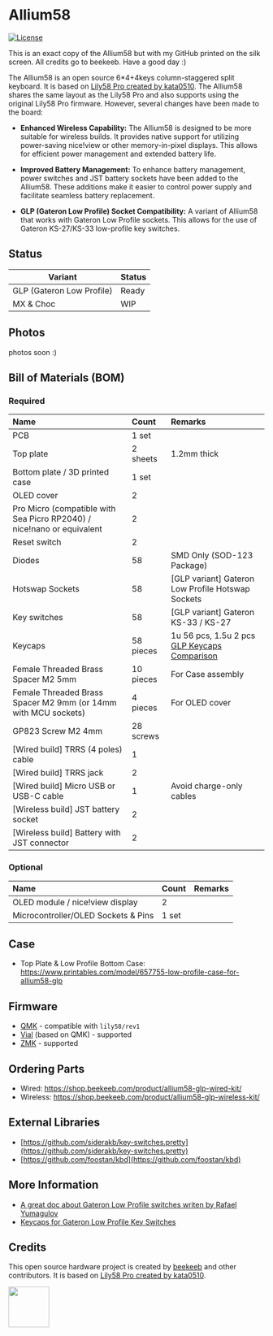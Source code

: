 # Allium58

[![License](https://img.shields.io/badge/license-MIT-blue.svg)](/LICENSE)

This is an exact copy of the Allium58 but with my GitHub printed on the silk screen. All credits go to beekeeb. Have a good day :)


The Allium58 is an open source 6*4+4keys column-staggered split keyboard. It is based on [Lily58 Pro created by kata0510](https://github.com/kata0510/Lily58/tree/master/Pro). The Allium58 shares the same layout as the Lily58 Pro and also supports using the original Lily58 Pro firmware. However, several changes have been made to the board:

- **Enhanced Wireless Capability:** The Allium58 is designed to be more suitable for wireless builds. It provides native support for utilizing power-saving nice!view or other memory-in-pixel displays. This allows for efficient power management and extended battery life.

- **Improved Battery Management:** To enhance battery management, power switches and JST battery sockets have been added to the Allium58. These additions make it easier to control power supply and facilitate seamless battery replacement.

- **GLP (Gateron Low Profile) Socket Compatibility:** A variant of Allium58 that works with Gateron Low Profile sockets. This allows for the use of Gateron KS-27/KS-33 low-profile key switches.

## Status

| Variant  | Status  |
| ------------ | ------------ |
| GLP (Gateron Low Profile) | Ready  |
| MX & Choc  | WIP  |

## Photos

photos soon :)

## Bill of Materials (BOM)

### Required

| Name | Count | Remarks |
|:-|:-|:-|
| PCB | 1 set | |
| Top plate | 2 sheets | 1.2mm thick |
| Bottom plate / 3D printed case | 1 set | |
| OLED cover | 2 | |
| Pro Micro (compatible with Sea Picro RP2040) / nice!nano or equivalent | 2 |  |
| Reset switch | 2 | |
| Diodes | 58 | SMD Only (SOD-123 Package) |
| Hotswap Sockets | 58 | [GLP variant] Gateron Low Profile Hotswap Sockets |
| Key switches | 58 | [GLP variant] Gateron KS-33 / KS-27 |
| Keycaps | 58 pieces | 1u 56 pcs, 1.5u 2 pcs [GLP Keycaps Comparison](https://showcase.beekeeb.com/the-keycaps-of-gateron-low-profile-key-switches-and-kailh-choc-v1-key-switch/) |
| Female Threaded Brass Spacer M2 5mm | 10 pieces | For Case assembly |
| Female Threaded Brass Spacer M2 9mm (or 14mm with MCU sockets) | 4 pieces | For OLED cover |
| GP823 Screw M2 4mm | 28 screws | |
| [Wired build] TRRS (4 poles) cable | 1 |  |
| [Wired build] TRRS jack | 2 |  |
| [Wired build] Micro USB or USB-C cable | 1 | Avoid charge-only cables |
| [Wireless build] JST battery socket | 2 | |
| [Wireless build] Battery with JST connector | 2 | |  |

### Optional

| Name | Count | Remarks |
|:-|:-|:-|
| OLED module / nice!view display | 2 | |
| Microcontroller/OLED Sockets & Pins | 1 set |  | |

## Case
- Top Plate & Low Profile Bottom Case: https://www.printables.com/model/657755-low-profile-case-for-allium58-glp

## Firmware

- [QMK](https://github.com/qmk/qmk_firmware "QMK") - compatible with `lily58/rev1`
- [Vial](https://github.com/vial-kb/vial-qmk "Vial") (based on QMK) - supported
- [ZMK](https://github.com/zmkfirmware/zmk "ZMK") - supported


## Ordering Parts

- Wired: https://shop.beekeeb.com/product/allium58-glp-wired-kit/
- Wireless: https://shop.beekeeb.com/product/allium58-glp-wireless-kit/

## External Libraries

* [https://github.com/siderakb/key-switches.pretty](https://github.com/siderakb/key-switches.pretty)
* [https://github.com/foostan/kbd](https://github.com/foostan/kbd)

## More Information

* [A great doc about Gateron Low Profile switches writen by Rafael Yumagulov](https://ergonautkb.github.io/docs/switches/gateron-low-profile/)
* [Keycaps for Gateron Low Profile Key Switches](https://showcase.beekeeb.com/the-keycaps-of-gateron-low-profile-key-switches-and-kailh-choc-v1-key-switch/)

## Credits

This open source hardware project is created by [beekeeb](https://beekeeb.shop) and other contributors. It is based on [Lily58 Pro created by kata0510](https://github.com/kata0510/Lily58/tree/master/Pro).

[<img src="docs/beekeeb.png" height="80" />](https://beekeeb.shop)
